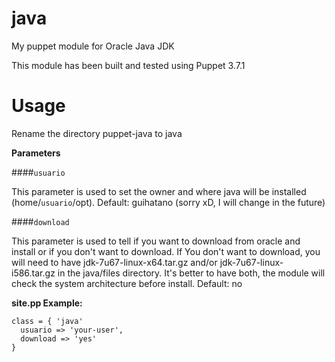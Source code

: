 java
===========

My puppet module for Oracle Java JDK


This module has been built and tested using Puppet 3.7.1

Usage
===========

Rename the directory puppet-java to java

**Parameters**

####`usuario`

This parameter is used to set the owner and where java will be installed (home/`usuario`/opt).
Default: guihatano (sorry xD, I will change in the future)

####`download`

This parameter is used to tell if you want to download from oracle and install or if you don't want to download.
If You don't want to download, you will need to have jdk-7u67-linux-x64.tar.gz and/or jdk-7u67-linux-i586.tar.gz in the java/files directory. It's better to have both, the module will check the system architecture before install.
Default: no

**site.pp Example:** 

```puppet
class = { 'java'
  usuario => 'your-user',
  download => 'yes'
}
```
